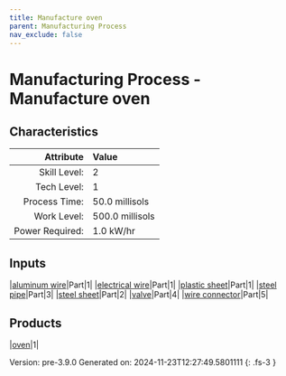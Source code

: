```yaml
---
title: Manufacture oven
parent: Manufacturing Process
nav_exclude: false
---
```

# Manufacturing Process - Manufacture oven


## Characteristics

| Attribute      | Value |
|--------:|:------|
|Skill Level:|2|
|Tech Level:|1|
|Process Time:|50.0 millisols|
|Work Level:|500.0 millisols|
|Power Required:|1.0 kW/hr|

## Inputs

|[aluminum wire](../part/aluminum-wire.html)|Part|1|
|[electrical wire](../part/electrical-wire.html)|Part|1|
|[plastic sheet](../part/plastic-sheet.html)|Part|1|
|[steel pipe](../part/steel-pipe.html)|Part|3|
|[steel sheet](../part/steel-sheet.html)|Part|2|
|[valve](../part/valve.html)|Part|4|
|[wire connector](../part/wire-connector.html)|Part|5|

## Products

|[oven](../part/oven.html)|1|


Version: pre-3.9.0 Generated on: 2024-11-23T12:27:49.5801111
{: .fs-3 }

